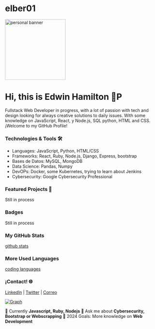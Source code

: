 # elber01

<img src="https://images.unsplash.com/photo-1515879218367-8466d910aaa4?q=80&w=2069&auto=format&fit=crop&ixlib=rb-4.0.3&ixid=M3wxMjA3fDB8MHxwaG90by1wYWdlfHx8fGVufDB8fHx8fA%3D%3D" alt="personal banner" height= "200">

# Hi, this is Edwin Hamilton 👋P
Fullstack Web Developer in progress, with a lot of passion with tech and design looking for  always  creative solutions to daily issues. With some knowledge on JavaScript, React, y Node.js, SQL python, HTML and CSS. ¡Welcome to my GitHub Profile!
### Technologies & Tools 🛠️
- Languages: JavaScript, Python, HTML/CSS
- Frameworks: React, Ruby, Node.js, Django, Express, bootstrap
- Bases de Datos: MySQL, MongoDB
- Data Science: Pandas, Numpy
- DevOPs: Docker, some Kubernetes, trying to learn about Jenkins
- Cybersecurity: Google Cybersecurity Professional
### Featured Projects 🚀
Still in process
### Badges
Still in process
### My GitHub Stats
[github stats](https://github-readme-stats.vercel.app/api?username=elber01&show_icons=true&theme=radical)
### More Used Languages
[coding languages](https://github-readme-stats.vercel.app/api/top-langs/?username=elber01&layout=compact&theme=radical)
### ¡Contact! 🌐
[LinkedIn](https://www.linkedin.com/in/edwin-alfredo-hamilton-pelegr%C3%ADn-aab85512/) | [Twitter](https://twitter.com/elber01) | [Correo](hamilton.edwin@gmail.com)

[![Graph](https://activity-graph.herokuapp.com/graph?username=elber01&theme=dracula)](https://github.com/tu-usuario)

🌱 Currently **Javascript, Ruby, Nodejs**
💬 Ask me about **Cybersecurity, Bootstrap or Webscrapping**
🎯 2024 Goals: More knowledge on **Web Development**
